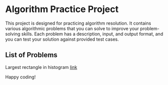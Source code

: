 # Algorithm Practice Project

This project is designed for practicing algorithm resolution. It contains various algorithmic problems that you can solve to improve your problem-solving skills. Each problem has a description, input, and output format, and you can test your solution against provided test cases.

## List of Problems

Largest rectangle in histogram [link](https://leetcode.com/problems/largest-rectangle-in-histogram/)


Happy coding!